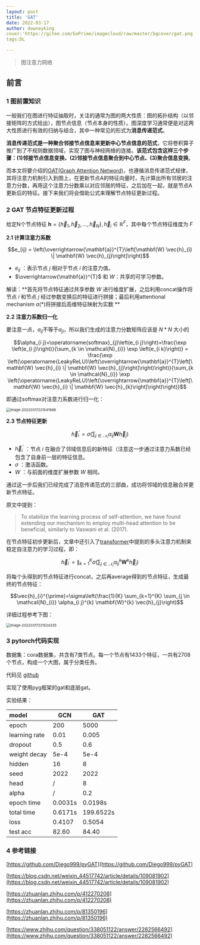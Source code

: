 ```yaml
---
layout: post
title: 'GAT'
date: 2022-03-17
author: downeyking
cover:'https://gitee.com/GoPrime/imagecloud/raw/master/bgcover/gat.png'
tags:DL

---
```


> 图注意力网络

## 前言

### 1 图前置知识

一般我们在图进行特征抽取时，关注的通常为图的两大性质：图的拓扑结构（以邻接矩阵的方式给出），图节点信息（节点本身的性质）。图深度学习通常便是对这两大性质进行有效的归纳与结合，其中一种常见的形式为**消息传递范式**。

**消息传递范式是一种聚合邻接节点信息来更新中心节点信息的范式**，它将卷积算子推广到了不规则数据领域，实现了图与神经网络的连接。**该范式包含这样三个步骤：(1)邻接节点信息变换、(2)邻接节点信息聚合到中心节点、(3)聚合信息变换**。

而本文将要介绍的[GAT(Graph Attention Netword)](https://arxiv.org/abs/1710.10903)，也遵循消息传递范式规律，其将注意力机制引入到图上，在更新节点A的特征向量时，先计算出所有邻居的注意力分数，再用这个注意力分数乘以对应邻居的特征，之后加在一起，就是节点A更新后的特征。接下来我们将会借助公式来理解节点特征更新过程。

### **2 GAT 节点特征更新过程**

给定N个节点特征 $\mathbf{h}=\left\{\vec{h}_{1}, \vec{h}_{2}, \ldots, \vec{h}_{N}\right\}, \vec{h}_{i} \in \mathbb{R}^{F}$，其中每个节点特征维度为 $F$

**2.1 计算注意力系数**

$$e_{ij} = \left(\overrightarrow{\mathbf{a}}^{T}\left[\mathbf{W} \vec{h}_{i} \| \mathbf{W} \vec{h}_{j}\right]\right)$$

- $e_{ij}$ ：表示节点 $j$ 相对于节点 $i$ 的注意力值。
- $\overrightarrow{\mathbf{a}}^{T}$ 和  $W$：共享的可学习参数。

解读：**首先将节点特征通过共享参数 $W$ 进行维度扩展，之后利用concat操作将节点 $i$ 和节点 $j$ 经过参数变换后的特征进行拼接；最后利用attentional mechanism $a(*)$将拼接后高维特征映射为实数 **

**2.2 注意力系数归一化**

要注意一点，$a_{ij}$不等于$a_{ji}$，所以我们生成的注意力分数矩阵应该是 $N*N$ 大小的

$$\alpha_{i j}=\operatorname{softmax}_{j}\left(e_{i j}\right)=\frac{\exp \left(e_{i j}\right)}{\sum_{k \in \mathcal{N}_{i}} \exp \left(e_{i k}\right)} = \frac{\exp \left(\operatorname{LeakyReLU}\left(\overrightarrow{\mathbf{a}}^{T}\left[\mathbf{W} \vec{h}_{i} \| \mathbf{W} \vec{h}_{j}\right]\right)\right)}{\sum_{k \in \mathcal{N}_{i}} \exp \left(\operatorname{LeakyReLU}\left(\overrightarrow{\mathbf{a}}^{T}\left[\mathbf{W} \vec{h}_{i} \| \mathbf{W} \vec{h}_{k}\right]\right)\right)}$$

即通过softmax对注意力系数进行归一化：

<img src="https://gitee.com/GoPrime/imagecloud/raw/master/img/image-20220317221541988.png" alt="image-20220317221541988" style="zoom:67%;" />

**2.3 节点特征更新**

$$\vec{h}_{i}^{\prime}=\sigma\left(\sum_{j \in \mathcal{N}_{i}} \alpha_{i j} \mathbf{W} \vec{h}_{j}\right)$$

- $\vec{h}_{i}^{\prime}$ ：节点 $i$ 在融合了邻域信息后的新特征（注意这一步通过注意力系数已经包含了自身前一层的特征信息。
- $\sigma$ ：激活函数。
- $W$ ：与前面的维度扩展参数 $W$ 相同。

通过这一步后我们已经完成了消息传递范式的三部曲，成功将邻域的信息融合并更新节点特征。

原文中提到：

> To stabilize the learning process of self-attention, we have found extending our mechanism to employ multi-head attention to be beneficial, similarly to Vaswani et al. (2017). 

在节点特征初步更新后，文章中还引入了[transformer](https://arxiv.org/abs/1706.03762)中提到的多头注意力机制来稳定自注意力的学习过程，即：

$$\vec{h}_{i}^{\prime}=\|_{k=1}^{K} \sigma\left(\sum_{j \in \mathcal{N}_{i}} \alpha_{i j}^{k} \mathbf{W}^{k} \vec{h}_{j}\right)$$

将每个头得到的节点特征进行concat，之后再average得到的节点特征，生成最终的节点特征：

$$\vec{h}_{i}^{\prime}=\sigma\left(\frac{1}{K} \sum_{k=1}^{K} \sum_{j \in \mathcal{N}_{i}} \alpha_{i j}^{k} \mathbf{W}^{k} \vec{h}_{j}\right)$$

详细过程参考下图：

<img src="https://gitee.com/GoPrime/imagecloud/raw/master/img/image-20220317221524335.png" alt="image-20220317221524335" style="zoom:67%;" />

### **3 pytorch代码实现**

数据集：cora数据集，共含有7类节点。每一个节点有1433个特征，一共有2708个节点，构成一个大图，属于分类任务。

代码见 [github](https://github.com/downeykking/graph)

实现了使用pyg框架的gat和底层gat。

实验结果：

| model         | GCN     | GAT       |
| :------------ | ------- | --------- |
| epoch         | 200     | 5000      |
| learning rate | 0.01    | 0.005     |
| dropout       | 0.5     | 0.6       |
| weight decay  | 5e-4    | 5e-4      |
| hidden        | 16      | 8         |
| seed          | 2022    | 2022      |
| head          | /       | 8         |
| alpha         | /       | 0.2       |
| epoch time    | 0.0031s | 0.0198s   |
| total time    | 0.6171s | 199.6522s |
| loss          | 0.4107  | 0.5054    |
| test acc      | 82.60   | 84.40     |

### **4 参考链接**

[https://github.com/Diego999/pyGAT](https://github.com/Diego999/pyGAT)

[https://blog.csdn.net/weixin_44517742/article/details/109081902](https://blog.csdn.net/weixin_44517742/article/details/109081902)

[https://zhuanlan.zhihu.com/p/412270208](https://zhuanlan.zhihu.com/p/412270208)

[https://zhuanlan.zhihu.com/p/81350196](https://zhuanlan.zhihu.com/p/81350196)

[https://www.zhihu.com/question/338051122/answer/2282566492](https://www.zhihu.com/question/338051122/answer/2282566492)